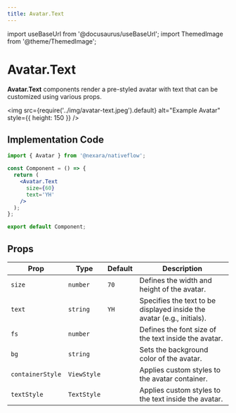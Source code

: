 ```yaml
---
title: Avatar.Text
---
```


import useBaseUrl from '@docusaurus/useBaseUrl';
import ThemedImage from '@theme/ThemedImage';

# Avatar.Text

**Avatar.Text** components render a pre-styled avatar with text that can be customized using various props.

<img src={require('../img/avatar-text.jpeg').default} alt="Example Avatar" style={{ height: 150 }} />

## Implementation Code

```jsx
import { Avatar } from '@nexara/nativeflow';

const Component = () => {
  return (
    <Avatar.Text
      size={60}
      text='YH'
    />
  );
};

export default Component;
```

## Props

| Prop | Type | Default | Description |
|---|---|---|---|
| `size` | `number` | `70` | Defines the width and height of the avatar. |
| `text` | `string` | `YH` | Specifies the text to be displayed inside the avatar (e.g., initials). |
| `fs` | `number` |  | Defines the font size of the text inside the avatar. |
| `bg` | `string` |  | Sets the background color of the avatar. |
| `containerStyle` | `ViewStyle` |  | Applies custom styles to the avatar container. |
| `textStyle` | `TextStyle` |  | Applies custom styles to the text inside the avatar. |

